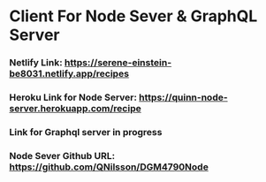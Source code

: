 # Client For Node Sever & GraphQL Server

### Netlify Link: https://serene-einstein-be8031.netlify.app/recipes
### Heroku Link for Node Server: https://quinn-node-server.herokuapp.com/recipe
### Link for Graphql server in progress

### Node Sever Github URL: https://github.com/QNilsson/DGM4790Node
